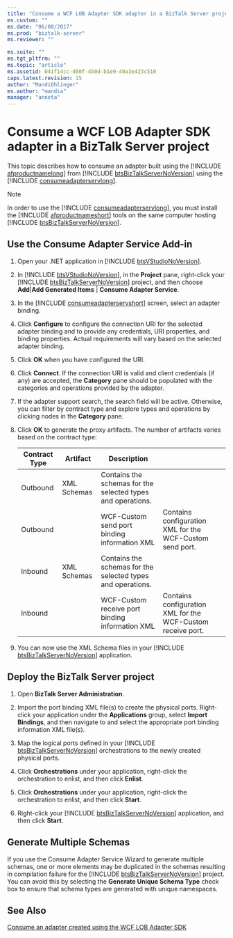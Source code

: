 ```yaml
---
title: "Consume a WCF LOB Adapter SDK adapter in a BizTalk Server project | Microsoft Docs"
ms.custom: ""
ms.date: "06/08/2017"
ms.prod: "biztalk-server"
ms.reviewer: ""

ms.suite: ""
ms.tgt_pltfrm: ""
ms.topic: "article"
ms.assetid: 041f14cc-d00f-450d-b1e9-40a3e423c510
caps.latest.revision: 15
author: "MandiOhlinger"
ms.author: "mandia"
manager: "anneta"
---
```

# Consume a WCF LOB Adapter SDK adapter in a BizTalk Server project
This topic describes how to consume an adapter built using the [!INCLUDE [afproductnamelong](../../includes/afproductnamelong-md.md)] from [!INCLUDE [btsBizTalkServerNoVersion](../../includes/btsbiztalkservernoversion-md.md)] using the [!INCLUDE [consumeadapterservlong](../../includes/consumeadapterservlong-md.md)].  

> [!NOTE]
>  In order to use the [!INCLUDE [consumeadapterservlong](../../includes/consumeadapterservlong-md.md)], you must install the [!INCLUDE [afproductnameshort](../../includes/afproductnameshort-md.md)] tools on the same computer hosting [!INCLUDE [btsBizTalkServerNoVersion](../../includes/btsbiztalkservernoversion-md.md)].  


## Use the Consume Adapter Service Add-in  


1. Open your .NET application in [!INCLUDE [btsVStudioNoVersion](../../includes/btsvstudionoversion-md.md)].  

2. In [!INCLUDE [btsVStudioNoVersion](../../includes/btsvstudionoversion-md.md)], in the <strong>Project</strong> pane, right-click your [!INCLUDE [btsBizTalkServerNoVersion](../../includes/btsbiztalkservernoversion-md.md)] project, and then choose <strong>Add</strong>&#124;<strong>Add Generated Items</strong> &#124; <strong>Consume Adapter Service</strong>.  

3. In the [!INCLUDE [consumeadapterservshort](../../includes/consumeadapterservshort-md.md)] screen, select an adapter binding.  

4. Click **Configure** to configure the connection URI for the selected adapter binding and to provide any credentials, URI properties, and binding properties. Actual requirements will vary based on the selected adapter binding.  

5. Click **OK** when you have configured the URI.  

6. Click **Connect**. If the connection URI is valid and client credentials (if any) are accepted, the **Category** pane should be populated with the categories and operations provided by the adapter.  

7. If the adapter support search, the search field will be active. Otherwise, you can filter by contract type and explore types and operations by clicking nodes in the **Category** pane.  

8. Click **OK** to generate the proxy artifacts. The number of artifacts varies based on the contract type:  


   | Contract Type |  Artifact   |                         Description                         |                                                             |
   |---------------|-------------|-------------------------------------------------------------|-------------------------------------------------------------|
   |   Outbound    | XML Schemas | Contains the schemas for the selected types and operations. |                                                             |
   |   Outbound    |             |        WCF-Custom send port binding information XML         |  Contains configuration XML for the WCF-Custom send port.   |
   |    Inbound    | XML Schemas | Contains the schemas for the selected types and operations. |                                                             |
   |    Inbound    |             |       WCF-Custom receive port binding information XML       | Contains configuration XML for the WCF-Custom receive port. |


9. You can now use the XML Schema files in your [!INCLUDE [btsBizTalkServerNoVersion](../../includes/btsbiztalkservernoversion-md.md)] application.  

## Deploy the BizTalk Server project  

1. Open **BizTalk Server Administration**.  

2. Import the port binding XML file(s) to create the physical ports. Right-click your application under the **Applications** group, select **Import Bindings**, and then navigate to and select the appropriate port binding information XML file(s).  

3. Map the logical ports defined in your [!INCLUDE [btsBizTalkServerNoVersion](../../includes/btsbiztalkservernoversion-md.md)] orchestrations to the newly created physical ports.  

4. Click **Orchestrations** under your application, right-click the orchestration to enlist, and then click **Enlist**.  

5. Click **Orchestrations** under your application, right-click the orchestration to enlist, and then click **Start**.  

6. Right-click your [!INCLUDE [btsBizTalkServerNoVersion](../../includes/btsbiztalkservernoversion-md.md)] application, and then click <strong>Start</strong>.  

## Generate Multiple Schemas  
 If you use the Consume Adapter Service Wizard to generate multiple schemas, one or more elements may be duplicated in the schemas resulting in compilation failure for the [!INCLUDE [btsBizTalkServerNoVersion](../../includes/btsbiztalkservernoversion-md.md)] project. You can avoid this by selecting the <strong>Generate Unique Schema Type</strong> check box to ensure that schema types are generated with unique namespaces.  

## See Also  
 [Consume an adapter created using the WCF LOB Adapter SDK](../../adapters-and-accelerators/wcf-lob-adapter-sdk/consume-an-adapter-created-using-the-wcf-lob-adapter-sdk.md)